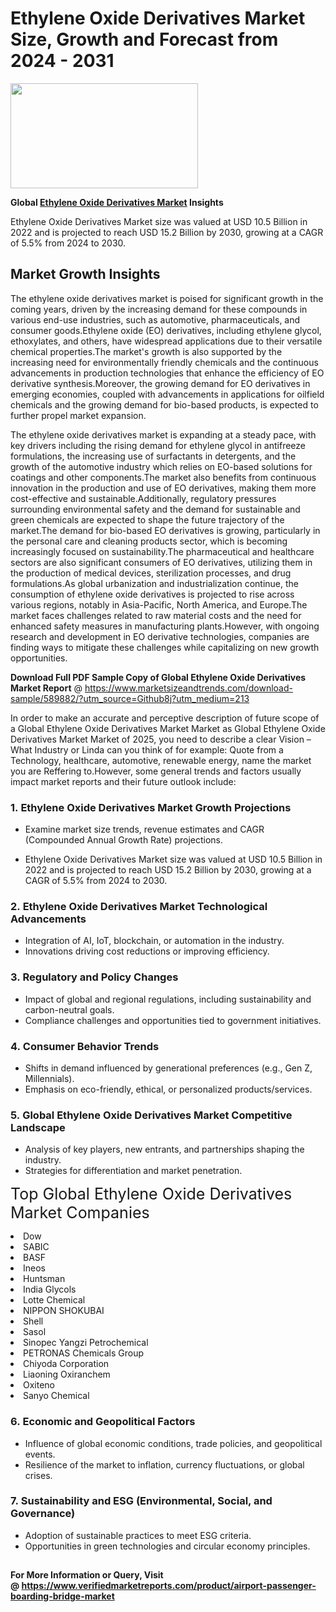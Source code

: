 <H1>Ethylene Oxide Derivatives Market Size, Growth and Forecast from 2024 - 2031</H1><img class="aligncenter size-medium wp-image-584254" src="https://thirdeyenews.in/wp-content/uploads/2024/09/Global-Market-Research-300x168.jpeg" alt="" width="300" height="168" /><p><strong>Global&nbsp;<a href="https://www.marketsizeandtrends.com/download-sample/589882/?utm_source=Github8j?utm_medium=213">Ethylene Oxide Derivatives Market</a> Insights</strong></p><p>Ethylene Oxide Derivatives Market size was valued at USD 10.5 Billion in 2022 and is projected to reach USD 15.2 Billion by 2030, growing at a CAGR of 5.5% from 2024 to 2030.</p><p><h2>Market Growth Insights</h2> <p>The ethylene oxide derivatives market is poised for significant growth in the coming years, driven by the increasing demand for these compounds in various end-use industries, such as automotive, pharmaceuticals, and consumer goods.Ethylene oxide (EO) derivatives, including ethylene glycol, ethoxylates, and others, have widespread applications due to their versatile chemical properties.The market's growth is also supported by the increasing need for environmentally friendly chemicals and the continuous advancements in production technologies that enhance the efficiency of EO derivative synthesis.Moreover, the growing demand for EO derivatives in emerging economies, coupled with advancements in applications for oilfield chemicals and the growing demand for bio-based products, is expected to further propel market expansion.</p> <p>The ethylene oxide derivatives market is expanding at a steady pace, with key drivers including the rising demand for ethylene glycol in antifreeze formulations, the increasing use of surfactants in detergents, and the growth of the automotive industry which relies on EO-based solutions for coatings and other components.The market also benefits from continuous innovation in the production and use of EO derivatives, making them more cost-effective and sustainable.Additionally, regulatory pressures surrounding environmental safety and the demand for sustainable and green chemicals are expected to shape the future trajectory of the market.The demand for bio-based EO derivatives is growing, particularly in the personal care and cleaning products sector, which is becoming increasingly focused on sustainability.The pharmaceutical and healthcare sectors are also significant consumers of EO derivatives, utilizing them in the production of medical devices, sterilization processes, and drug formulations.As global urbanization and industrialization continue, the consumption of ethylene oxide derivatives is projected to rise across various regions, notably in Asia-Pacific, North America, and Europe.The market faces challenges related to raw material costs and the need for enhanced safety measures in manufacturing plants.However, with ongoing research and development in EO derivative technologies, companies are finding ways to mitigate these challenges while capitalizing on new growth opportunities.</p><p><span class=""><strong>Download Full PDF Sample Copy of Global Ethylene Oxide Derivatives Market Report</strong> @ <a href="https://www.marketsizeandtrends.com/download-sample/589882/?utm_source=Github8j?utm_medium=213" target="_blank">https://www.marketsizeandtrends.com/download-sample/589882/?utm_source=Github8j?utm_medium=213</a></span></p><p>In order to make an accurate and perceptive description of future scope of a Global&nbsp;Ethylene Oxide Derivatives Market Market as Global&nbsp;Ethylene Oxide Derivatives Market Market of 2025, you need to describe a clear Vision &ndash; What Industry or Linda can you think of for example: Quote from a Technology, healthcare, automotive, renewable energy, name the market you are Reffering to.However, some general trends and factors usually impact market reports and their future outlook include:</p><h3>1.&nbsp;<strong>Ethylene Oxide Derivatives Market Growth Projections</strong></h3><ul><li>Examine market size trends, revenue estimates and CAGR (Compounded Annual Growth Rate) projections.</li><li><p>Ethylene Oxide Derivatives Market size was valued at USD 10.5 Billion in 2022 and is projected to reach USD 15.2 Billion by 2030, growing at a CAGR of 5.5% from 2024 to 2030.</p></li></ul><h3>2.&nbsp;<strong>Ethylene Oxide Derivatives Market Technological Advancements</strong></h3><ul><li>Integration of AI, IoT, blockchain, or automation in the industry.</li><li>Innovations driving cost reductions or improving efficiency.</li></ul><h3>3.&nbsp;<strong>Regulatory and Policy Changes</strong></h3><ul><li>Impact of global and regional regulations, including sustainability and carbon-neutral goals.</li><li>Compliance challenges and opportunities tied to government initiatives.</li></ul><h3>4.&nbsp;<strong>Consumer Behavior Trends</strong></h3><ul><li>Shifts in demand influenced by generational preferences (e.g., Gen Z, Millennials).</li><li>Emphasis on eco-friendly, ethical, or personalized products/services.</li></ul><h3>5.&nbsp;<strong>Global Ethylene Oxide Derivatives Market Competitive Landscape</strong></h3><ul><li>Analysis of key players, new entrants, and partnerships shaping the industry.</li><li>Strategies for differentiation and market penetration.</li></ul><p data-pm-slice="1 1 []"><span style="color: inherit; font-family: inherit; font-size: 25px;">Top Global Ethylene Oxide Derivatives Market Companies</span></p><div class="" data-test-id=""><p><li>Dow</li><li> SABIC</li><li> BASF</li><li> Ineos</li><li> Huntsman</li><li> India Glycols</li><li> Lotte Chemical</li><li> NIPPON SHOKUBAI</li><li> Shell</li><li> Sasol</li><li> Sinopec Yangzi Petrochemical</li><li> PETRONAS Chemicals Group</li><li> Chiyoda Corporation</li><li> Liaoning Oxiranchem</li><li> Oxiteno</li><li> Sanyo Chemical</li></p></div><h3>6.&nbsp;<strong>Economic and Geopolitical Factors</strong></h3><ul><li>Influence of global economic conditions, trade policies, and geopolitical events.</li><li>Resilience of the market to inflation, currency fluctuations, or global crises.</li></ul><h3>7.&nbsp;<strong>Sustainability and ESG (Environmental, Social, and Governance)</strong></h3><ul><li>Adoption of sustainable practices to meet ESG criteria.</li><li>Opportunities in green technologies and circular economy principles.</li></ul><h2><strong style="font-size: 14px;">For More Information or Query, Visit @&nbsp;</strong><a style="background-color: #ffffff; font-size: 14px;" href="https://www.marketsizeandtrends.com/report/ethylene-oxide-derivatives-market/" target="_blank">https://www.verifiedmarketreports.com/product/airport-passenger-boarding-bridge-market</a></h2>